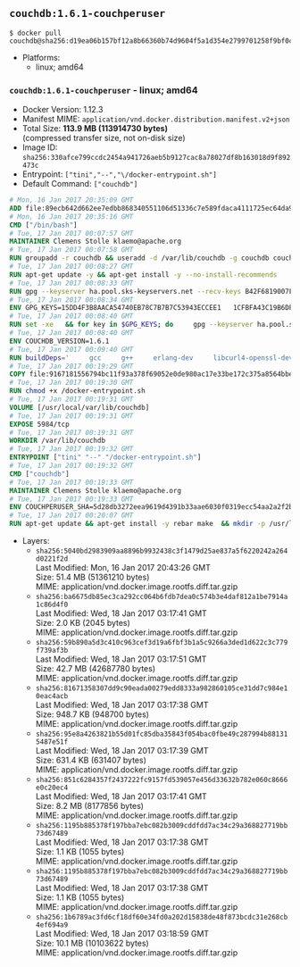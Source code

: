 ## `couchdb:1.6.1-couchperuser`

```console
$ docker pull couchdb@sha256:d19ea06b157bf12a8b66360b74d9604f5a1d354e2799701258f9bf0ca930aa7b
```

-	Platforms:
	-	linux; amd64

### `couchdb:1.6.1-couchperuser` - linux; amd64

-	Docker Version: 1.12.3
-	Manifest MIME: `application/vnd.docker.distribution.manifest.v2+json`
-	Total Size: **113.9 MB (113914730 bytes)**  
	(compressed transfer size, not on-disk size)
-	Image ID: `sha256:330afce799ccdc2454a941726aeb5b9127cac8a78027df8b163018d9f892473c`
-	Entrypoint: `["tini","--","\/docker-entrypoint.sh"]`
-	Default Command: `["couchdb"]`

```dockerfile
# Mon, 16 Jan 2017 20:35:09 GMT
ADD file:89ecb642d662ee7edbb868340551106d51336c7e589fdaca4111725ec64da957 in / 
# Mon, 16 Jan 2017 20:35:16 GMT
CMD ["/bin/bash"]
# Tue, 17 Jan 2017 00:07:57 GMT
MAINTAINER Clemens Stolle klaemo@apache.org
# Tue, 17 Jan 2017 00:07:58 GMT
RUN groupadd -r couchdb && useradd -d /var/lib/couchdb -g couchdb couchdb
# Tue, 17 Jan 2017 00:08:27 GMT
RUN apt-get update -y && apt-get install -y --no-install-recommends     ca-certificates     curl     erlang-nox     libicu52     libmozjs185-1.0     libnspr4     libnspr4-0d   && rm -rf /var/lib/apt/lists/*
# Tue, 17 Jan 2017 00:08:33 GMT
RUN gpg --keyserver ha.pool.sks-keyservers.net --recv-keys B42F6819007F00F88E364FD4036A9C25BF357DD4   && curl -o /usr/local/bin/gosu -fSL "https://github.com/tianon/gosu/releases/download/1.7/gosu-$(dpkg --print-architecture)"   && curl -o /usr/local/bin/gosu.asc -fSL "https://github.com/tianon/gosu/releases/download/1.7/gosu-$(dpkg --print-architecture).asc"   && gpg --verify /usr/local/bin/gosu.asc   && rm /usr/local/bin/gosu.asc   && chmod +x /usr/local/bin/gosu   && gpg --keyserver ha.pool.sks-keyservers.net --recv-keys 6380DC428747F6C393FEACA59A84159D7001A4E5   && curl -o /usr/local/bin/tini -fSL "https://github.com/krallin/tini/releases/download/v0.9.0/tini"   && curl -o /usr/local/bin/tini.asc -fSL "https://github.com/krallin/tini/releases/download/v0.9.0/tini.asc"   && gpg --verify /usr/local/bin/tini.asc   && rm /usr/local/bin/tini.asc   && chmod +x /usr/local/bin/tini
# Tue, 17 Jan 2017 00:08:34 GMT
ENV GPG_KEYS=15DD4F3B8AACA54740EB78C7B7B7C53943ECCEE1   1CFBFA43C19B6DF4A0CA3934669C02FFDF3CEBA3   25BBBAC113C1BFD5AA594A4C9F96B92930380381   4BFCA2B99BADC6F9F105BEC9C5E32E2D6B065BFB   5D680346FAA3E51B29DBCB681015F68F9DA248BC   7BCCEB868313DDA925DF1805ECA5BCB7BB9656B0   C3F4DFAEAD621E1C94523AEEC376457E61D50B88   D2B17F9DA23C0A10991AF2E3D9EE01E47852AEE4   E0AF0A194D55C84E4A19A801CDB0C0F904F4EE9B
# Tue, 17 Jan 2017 00:08:40 GMT
RUN set -xe   && for key in $GPG_KEYS; do     gpg --keyserver ha.pool.sks-keyservers.net --recv-keys "$key";   done
# Tue, 17 Jan 2017 00:08:40 GMT
ENV COUCHDB_VERSION=1.6.1
# Tue, 17 Jan 2017 00:09:40 GMT
RUN buildDeps='     gcc     g++     erlang-dev     libcurl4-openssl-dev     libicu-dev     libmozjs185-dev     libnspr4-dev     make   '   && apt-get update && apt-get install -y --no-install-recommends $buildDeps   && curl -fSL http://apache.osuosl.org/couchdb/source/$COUCHDB_VERSION/apache-couchdb-$COUCHDB_VERSION.tar.gz -o couchdb.tar.gz   && curl -fSL https://www.apache.org/dist/couchdb/source/$COUCHDB_VERSION/apache-couchdb-$COUCHDB_VERSION.tar.gz.asc -o couchdb.tar.gz.asc   && gpg --verify couchdb.tar.gz.asc   && mkdir -p /usr/src/couchdb   && tar -xzf couchdb.tar.gz -C /usr/src/couchdb --strip-components=1   && cd /usr/src/couchdb   && ./configure --with-js-lib=/usr/lib --with-js-include=/usr/include/mozjs   && make && make install   && apt-get purge -y --auto-remove $buildDeps   && rm -rf /var/lib/apt/lists/* /usr/src/couchdb /couchdb.tar.gz*   && chown -R couchdb:couchdb     /usr/local/lib/couchdb /usr/local/etc/couchdb     /usr/local/var/lib/couchdb /usr/local/var/log/couchdb /usr/local/var/run/couchdb   && chmod -R g+rw     /usr/local/lib/couchdb /usr/local/etc/couchdb     /usr/local/var/lib/couchdb /usr/local/var/log/couchdb /usr/local/var/run/couchdb   && mkdir -p /var/lib/couchdb   && sed -e 's/^bind_address = .*$/bind_address = 0.0.0.0/' -i /usr/local/etc/couchdb/default.ini   && sed -e 's!/usr/local/var/log/couchdb/couch.log$!/dev/null!' -i /usr/local/etc/couchdb/default.ini
# Tue, 17 Jan 2017 00:19:29 GMT
COPY file:9167181556794bc11f93a378f69052e0de980ac17e33be172c375a8564bbe89a in / 
# Tue, 17 Jan 2017 00:19:30 GMT
RUN chmod +x /docker-entrypoint.sh
# Tue, 17 Jan 2017 00:19:31 GMT
VOLUME [/usr/local/var/lib/couchdb]
# Tue, 17 Jan 2017 00:19:31 GMT
EXPOSE 5984/tcp
# Tue, 17 Jan 2017 00:19:31 GMT
WORKDIR /var/lib/couchdb
# Tue, 17 Jan 2017 00:19:32 GMT
ENTRYPOINT ["tini" "--" "/docker-entrypoint.sh"]
# Tue, 17 Jan 2017 00:19:32 GMT
CMD ["couchdb"]
# Tue, 17 Jan 2017 00:19:33 GMT
MAINTAINER Clemens Stolle klaemo@apache.org
# Tue, 17 Jan 2017 00:19:33 GMT
ENV COUCHPERUSER_SHA=5d28db3272eea9619d4391b33aae6030f0319ecc54aa2a2f2b6c6a8d448f03f2
# Tue, 17 Jan 2017 00:20:07 GMT
RUN apt-get update && apt-get install -y rebar make  && mkdir -p /usr/local/lib/couchdb/plugins/couchperuser  && cd /usr/local/lib/couchdb/plugins  && curl -L -o couchperuser.tar.gz https://github.com/etrepum/couchperuser/archive/1.1.0.tar.gz  && echo "$COUCHPERUSER_SHA *couchperuser.tar.gz" | sha256sum -c -  && tar -xzf couchperuser.tar.gz -C couchperuser --strip-components=1  && rm couchperuser.tar.gz  && cd couchperuser  && make  && apt-get purge -y --auto-remove rebar make
```

-	Layers:
	-	`sha256:5040bd2983909aa8896b9932438c3f1479d25ae837a5f6220242a264d0221f2d`  
		Last Modified: Mon, 16 Jan 2017 20:43:26 GMT  
		Size: 51.4 MB (51361210 bytes)  
		MIME: application/vnd.docker.image.rootfs.diff.tar.gzip
	-	`sha256:ba6675db85ec3ca292cc064b6fdb7dea0c574b3e4daf812a1be7914a1c86d4f0`  
		Last Modified: Wed, 18 Jan 2017 03:17:41 GMT  
		Size: 2.0 KB (2045 bytes)  
		MIME: application/vnd.docker.image.rootfs.diff.tar.gzip
	-	`sha256:59b890a5d3c410c963cef3d19a6fbf3b1a5c9266a3ded1d622c3c779f739af3b`  
		Last Modified: Wed, 18 Jan 2017 03:17:51 GMT  
		Size: 42.7 MB (42687780 bytes)  
		MIME: application/vnd.docker.image.rootfs.diff.tar.gzip
	-	`sha256:81671358307dd9c90eada00279edd8333a982860105ce31dd7c984e10eac4acb`  
		Last Modified: Wed, 18 Jan 2017 03:17:38 GMT  
		Size: 948.7 KB (948700 bytes)  
		MIME: application/vnd.docker.image.rootfs.diff.tar.gzip
	-	`sha256:95e8a4263821b55d01fc85dba35843f054bac0fbe49c287994b881315487e51f`  
		Last Modified: Wed, 18 Jan 2017 03:17:39 GMT  
		Size: 631.4 KB (631407 bytes)  
		MIME: application/vnd.docker.image.rootfs.diff.tar.gzip
	-	`sha256:851c6284357f2437222fc9157fd539057e456d33632b782e060c8666e0c20ec4`  
		Last Modified: Wed, 18 Jan 2017 03:17:41 GMT  
		Size: 8.2 MB (8177856 bytes)  
		MIME: application/vnd.docker.image.rootfs.diff.tar.gzip
	-	`sha256:1195b885378f197bba7ebc082b3009cddfdd7ac34c29a368827719bb73d67489`  
		Last Modified: Wed, 18 Jan 2017 03:17:38 GMT  
		Size: 1.1 KB (1055 bytes)  
		MIME: application/vnd.docker.image.rootfs.diff.tar.gzip
	-	`sha256:1195b885378f197bba7ebc082b3009cddfdd7ac34c29a368827719bb73d67489`  
		Last Modified: Wed, 18 Jan 2017 03:17:38 GMT  
		Size: 1.1 KB (1055 bytes)  
		MIME: application/vnd.docker.image.rootfs.diff.tar.gzip
	-	`sha256:1b6789ac3fd6cf18df60e34fd0a202d15838de48f873bcdc31e268cb4ef694a9`  
		Last Modified: Wed, 18 Jan 2017 03:18:59 GMT  
		Size: 10.1 MB (10103622 bytes)  
		MIME: application/vnd.docker.image.rootfs.diff.tar.gzip

